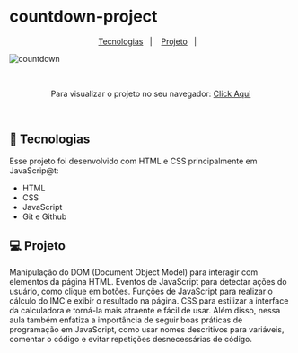 # countdown-project

<p align="center">
  <a href="#-tecnologias">Tecnologias</a>&nbsp;&nbsp;&nbsp;|&nbsp;&nbsp;&nbsp;
  <a href="#-projeto">Projeto</a>&nbsp;&nbsp;&nbsp;|&nbsp;&nbsp;&nbsp;
</p>

![countdown](https://user-images.githubusercontent.com/50848988/230232791-00b43192-53fc-4f6f-9a50-d8b00ba0e9a2.gif)

<br>

<p align="center"> Para visualizar o projeto no seu navegador:
  <a href="https://imc-project-was.netlify.app/" target="_blank"> Click Aqui <a/>
</p>

<br>

## 🚀 Tecnologias

Esse projeto foi desenvolvido com HTML e CSS principalmente em JavaScrip@t:

- HTML
- CSS
- JavaScript
- Git e Github

## 💻 Projeto

Manipulação do DOM (Document Object Model) para interagir com elementos da página HTML.
Eventos de JavaScript para detectar ações do usuário, como clique em botões.
Funções de JavaScript para realizar o cálculo do IMC e exibir o resultado na página.
CSS para estilizar a interface da calculadora e torná-la mais atraente e fácil de usar.
Além disso, nessa aula também enfatiza a importância de seguir boas práticas de programação em JavaScript, como usar nomes descritivos para variáveis, comentar o código e evitar repetições desnecessárias de código.
